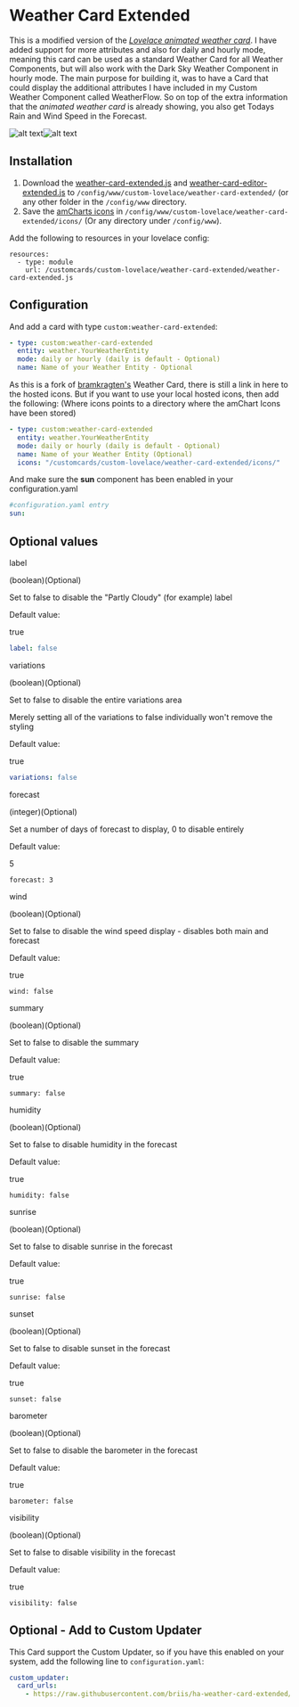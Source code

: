 # Weather Card Extended

This is a modified version of the [*Lovelace animated weather card*](https://github.com/bramkragten/custom-ui/tree/master/weather-card). I have added support for more attributes and also for daily and hourly mode, meaning this card can be used as a standard Weather Card for all Weather Components, but will also work with the Dark Sky Weather Component in hourly mode.
The main purpose for building it, was to have a Card that could display the additional attributes I have included in my Custom Weather Component called WeatherFlow. So on top of the extra information that the *animated weather card* is already showing, you also get Todays Rain and Wind Speed in the Forecast.

![alt text](https://github.com/briis/ha-weather-card-extended/blob/master/images/weather-card-extended-dark.png "Weather Card Extended Dark")![alt text](https://github.com/briis/ha-weather-card-extended/blob/master/images/weather-card-extended-light.png "Weather Card Extended Light")

## Installation
1. Download the [weather-card-extended.js](https://raw.githubusercontent.com/briis/ha-weather-card-extended/master/weather-card-extended.js) and [weather-card-editor-extended.js](https://raw.githubusercontent.com/briis/ha-weather-card-extended/master/weather-card-editor-extended.js) to `/config/www/custom-lovelace/weather-card-extended/` (or any other folder in the `/config/www` directory.
2. Save the [amCharts icons](https://www.amcharts.com/free-animated-svg-weather-icons/) in `/config/www/custom-lovelace/weather-card-extended/icons/` (Or any directory under `/config/www`).

Add the following to resources in your lovelace config:

```  
resources:
  - type: module
    url: /customcards/custom-lovelace/weather-card-extended/weather-card-extended.js
```
## Configuration
And add a card with type `custom:weather-card-extended`:
```yaml
- type: custom:weather-card-extended
  entity: weather.YourWeatherEntity
  mode: daily or hourly (daily is default - Optional)
  name: Name of your Weather Entity - Optional
```
As this is a fork of [bramkragten's](https://github.com/bramkragten) Weather Card, there is still a link in here to the hosted icons. But if you want to use your local hosted icons, then add the following: (Where icons points to a directory where the amChart Icons have been stored)
```yaml
- type: custom:weather-card-extended
  entity: weather.YourWeatherEntity
  mode: daily or hourly (daily is default - Optional)
  name: Name of your Weather Entity (Optional)
  icons: "/customcards/custom-lovelace/weather-card-extended/icons/"
```
And make sure the **sun** component has been enabled in your configuration.yaml
```yaml
#configuration.yaml entry
sun:
```
## Optional values
label

  (boolean)(Optional)

  Set to false to disable the "Partly Cloudy" (for example) label

  Default value:

  true
```yaml
label: false
```
variations

  (boolean)(Optional)

  Set to false to disable the entire variations area
  
  Merely setting all of the variations to false individually won't remove the styling
  
  Default value:
  
  true
```yaml
variations: false
```
forecast

  (integer)(Optional)
  
  Set a number of days of forecast to display, 0 to disable entirely
  
  Default value:
  
  5
```
forecast: 3
```
wind
  
  (boolean)(Optional)
  
  Set to false to disable the wind speed display - disables both main and forecast
  
  Default value:
  
  true
```
wind: false
```
summary
  
  (boolean)(Optional)
  
  Set to false to disable the summary
  
  Default value:
  
  true
```
summary: false
```
humidity
  
  (boolean)(Optional)
  
  Set to false to disable humidity in the forecast
  
  Default value:
  
  true
```
humidity: false
```
sunrise
  
  (boolean)(Optional)
  
  Set to false to disable sunrise in the forecast
  
  Default value: 
  
  true
```
sunrise: false
```
sunset
  
  (boolean)(Optional)
  
  Set to false to disable sunset in the forecast
  
  Default value:
  
  true
```
sunset: false
```
barometer
  
  (boolean)(Optional)
  
  Set to false to disable the barometer in the forecast
  
  Default value:
  
  true
```
barometer: false
```
visibility
  
  (boolean)(Optional)
  
  Set to false to disable visibility in the forecast
  
  Default value:
  
  true
```
visibility: false
```
## Optional - Add to Custom Updater
This Card support the Custom Updater, so if you have this enabled on your system, add the following line to `configuration.yaml`:
```yaml
custom_updater:
  card_urls:
    - https://raw.githubusercontent.com/briis/ha-weather-card-extended/master/custom_cards.json
```
